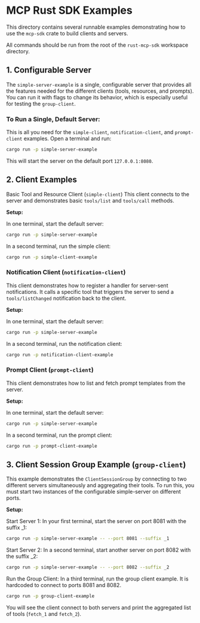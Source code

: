 # MCP Rust SDK Examples
This directory contains several runnable examples demonstrating how to use the ```mcp-sdk``` crate to build clients and servers.

All commands should be run from the root of the ```rust-mcp-sdk``` workspace directory.

## 1. Configurable Server
The ```simple-server-example``` is a single, configurable server that provides all the features needed for the different clients (tools, resources, and prompts). You can run it with flags to change its behavior, which is especially useful for testing the ```group-client```.

### To Run a Single, Default Server:
This is all you need for the ```simple-client```, ```notification-client```, and ```prompt-client``` examples. Open a terminal and run:

```bash
cargo run -p simple-server-example
```

This will start the server on the default port ```127.0.0.1:8080```.

## 2. Client Examples
Basic Tool and Resource Client (```simple-client```)
This client connects to the server and demonstrates basic ```tools/list``` and ```tools/call``` methods.

**Setup:**

In one terminal, start the default server:

```bash
cargo run -p simple-server-example
```

In a second terminal, run the simple client:

```bash
cargo run -p simple-client-example
```

### Notification Client (```notification-client```)

This client demonstrates how to register a handler for server-sent notifications. It calls a specific tool that triggers the server to send a ```tools/listChanged``` notification back to the client.

**Setup:**

In one terminal, start the default server:

```bash
cargo run -p simple-server-example
```

In a second terminal, run the notification client:

```bash
cargo run -p notification-client-example
```

### Prompt Client (```prompt-client```)
This client demonstrates how to list and fetch prompt templates from the server.

**Setup:**

In one terminal, start the default server:

```bash
cargo run -p simple-server-example
```

In a second terminal, run the prompt client:

```bash
cargo run -p prompt-client-example
```

## 3. Client Session Group Example (```group-client```)
This example demonstrates the ```ClientSessionGroup``` by connecting to two different servers simultaneously and aggregating their tools. To run this, you must start two instances of the configurable simple-server on different ports.

**Setup:**

Start Server 1: In your first terminal, start the server on port 8081 with the suffix _1:

```bash
cargo run -p simple-server-example -- --port 8081 --suffix _1
```

Start Server 2: In a second terminal, start another server on port 8082 with the suffix _2:

```bash
cargo run -p simple-server-example -- --port 8082 --suffix _2
```

Run the Group Client: In a third terminal, run the group client example. It is hardcoded to connect to ports 8081 and 8082.

```bash
cargo run -p group-client-example
```

You will see the client connect to both servers and print the aggregated list of tools (```fetch_1``` and ```fetch_2```).
